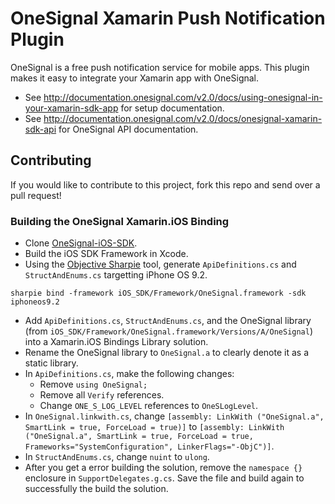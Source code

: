 OneSignal Xamarin Push Notification Plugin
==========================================

OneSignal is a free push notification service for mobile apps. This plugin makes it easy to integrate your Xamarin app with OneSignal.

- See http://documentation.onesignal.com/v2.0/docs/using-onesignal-in-your-xamarin-sdk-app for setup documentation.
- See http://documentation.onesignal.com/v2.0/docs/onesignal-xamarin-sdk-api for OneSignal API documentation.

Contributing
------------

If you would like to contribute to this project, fork this repo and send over a pull request!

### Building the OneSignal Xamarin.iOS Binding
* Clone [OneSignal-iOS-SDK](https://github.com/one-signal/OneSignal-iOS-SDK).
* Build the iOS SDK Framework in Xcode.
* Using the [Objective Sharpie](https://developer.xamarin.com/guides/cross-platform/macios/binding/objective-sharpie/) tool, generate ```ApiDefinitions.cs``` and ```StructAndEnums.cs``` targetting iPhone OS 9.2.
```shell
sharpie bind -framework iOS_SDK/Framework/OneSignal.framework -sdk iphoneos9.2
```
* Add ```ApiDefinitions.cs```, ```StructAndEnums.cs```, and the OneSignal library (from ```iOS_SDK/Framework/OneSignal.framework/Versions/A/OneSignal```) into a Xamarin.iOS Bindings Library solution.
* Rename the OneSignal library to ```OneSignal.a``` to clearly denote it as a static library.
* In ```ApiDefinitions.cs```, make the following changes:
  * Remove ```using OneSignal;```
  * Remove all ```Verify``` references.
  * Change ```ONE_S_LOG_LEVEL``` references to ```OneSLogLevel```.
* In ```OneSignal.linkwith.cs```, change ```[assembly: LinkWith ("OneSignal.a", SmartLink = true, ForceLoad = true)]``` to ```[assembly: LinkWith ("OneSignal.a", SmartLink = true, ForceLoad = true, Frameworks="SystemConfiguration", LinkerFlags="-ObjC")]```.
* In ```StructAndEnums.cs```, change ```nuint``` to ```ulong```.
* After you get a error building the solution, remove the ```namespace {}``` enclosure in ```SupportDelegates.g.cs```. Save the file and build again to successfully the build the solution.